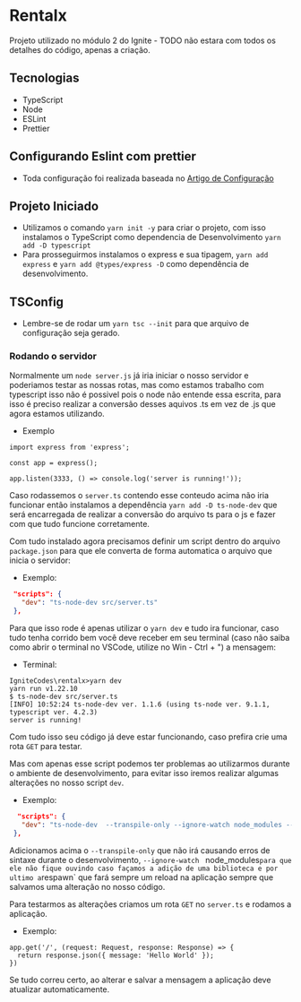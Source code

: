 # Rentalx
Projeto utilizado no módulo 2 do Ignite - TODO não estara com todos os detalhes do código, apenas a criação.

## Tecnologias 

- TypeScript
- Node
- ESLint
- Prettier

## Configurando Eslint com prettier

- Toda configuração foi realizada baseada no 
[Artigo de Configuração](https://www.notion.so/Configura-es-ESLint-e-Prettier-Ignite-5233b88fa9e8493fa958b9d6c96f0830)

## Projeto Iniciado

- Utilizamos o comando `yarn init -y` para criar o projeto, com isso instalamos o TypeScript como dependencia de Desenvolvimento `yarn add -D typescript`
- Para prosseguirmos instalamos o express e sua tipagem, ` yarn add express ` e `yarn add @types/express -D` como dependência de desenvolvimento.

## TSConfig

- Lembre-se de rodar um ` yarn tsc --init ` para que arquivo de configuração seja gerado.

### Rodando o servidor

Normalmente um ` node server.js ` já iria iniciar o nosso servidor e poderiamos testar as nossas rotas, mas como estamos trabalho com typescript isso não é possivel pois o node não entende essa escrita, para isso é preciso realizar a conversão desses aquivos .ts em vez de .js que agora estamos utilizando. 
 - Exemplo 
 ``` JS
 import express from 'express';

const app = express();

app.listen(3333, () => console.log('server is running!'));

 ```
 Caso rodassemos o `server.ts` contendo esse conteudo acima não iria funcionar então instalamos a dependência ` yarn add -D ts-node-dev ` que será encarregada de realizar a conversão do arquivo ts para o js e fazer com que tudo funcione corretamente. 

 Com tudo instalado agora precisamos definir um script dentro do arquivo `package.json` para que ele converta de forma automatica o arquivo que inicia o servidor:
 - Exemplo:
 ``` JSON
  "scripts": {
    "dev": "ts-node-dev src/server.ts"
  },
 ```
 Para que isso rode é apenas utilizar o ` yarn dev ` e tudo ira funcionar, caso tudo tenha corrido bem você deve receber em seu terminal (caso não saiba como abrir o terminal no VSCode, utilize no Win - Ctrl + ") a mensagem: 
 - Terminal: 
 ``` SH
IgniteCodes\rentalx>yarn dev
yarn run v1.22.10
$ ts-node-dev src/server.ts
[INFO] 10:52:24 ts-node-dev ver. 1.1.6 (using ts-node ver. 9.1.1, typescript ver. 4.2.3)
server is running!
 ```

 Com tudo isso seu código já deve estar funcionando, caso prefira crie uma rota `GET` para testar.

 Mas com apenas esse script podemos ter problemas ao utilizarmos durante o ambiente de desenvolvimento, para evitar isso iremos realizar algumas alterações no nosso script `dev`.
 - Exemplo:
 ``` JSON
   "scripts": {
    "dev": "ts-node-dev  --transpile-only --ignore-watch node_modules --respawn src/server.ts"
  },
 ```

Adicionamos acima o `--transpile-only` que não irá causando erros de sintaxe durante o desenvolvimento, `--ignore-watch ` node_modules` para que ele não fique ouvindo caso façamos a adição de uma biblioteca e por ultimo a `respawn` que fará sempre um reload na aplicação sempre que salvamos uma alteração no nosso código.

Para testarmos as alterações criamos um rota `GET` no `server.ts` e rodamos a aplicação.

- Exemplo: 
``` JS
app.get('/', (request: Request, response: Response) => {
  return response.json({ message: 'Hello World' });
})
```
Se tudo correu certo, ao alterar e salvar a mensagem a aplicação deve atualizar automaticamente. 




